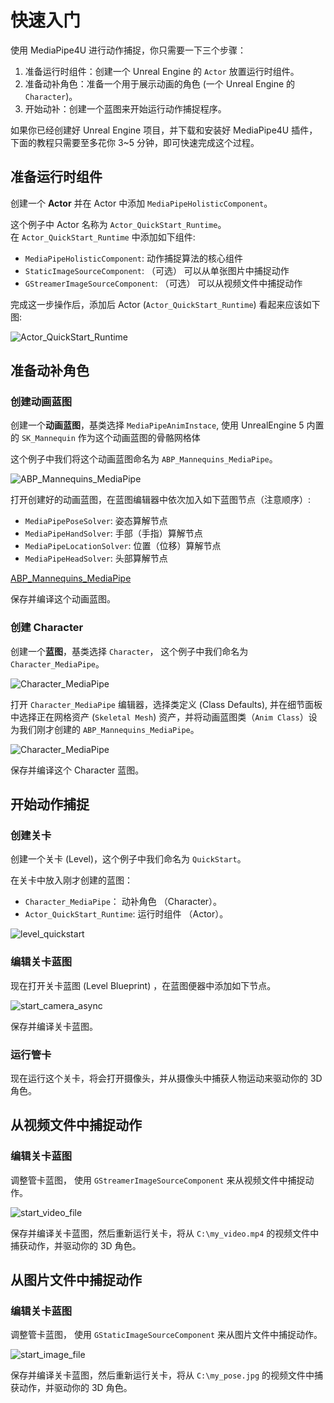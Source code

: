 # 快速入门

使用 MediaPipe4U 进行动作捕捉，你只需要一下三个步骤：

1. 准备运行时组件：创建一个 Unreal Engine 的 `Actor` 放置运行时组件。
2. 准备动补角色：准备一个用于展示动画的角色 (一个 Unreal Engine 的 `Character`)。
3. 开始动补：创建一个蓝图来开始运行动作捕捉程序。

如果你已经创建好 Unreal Engine 项目，并下载和安装好 MediaPipe4U 插件，下面的教程只需要至多花你 3~5 分钟，即可快速完成这个过程。


## 准备运行时组件

创建一个 **Actor** 并在 Actor 中添加 `MediaPipeHolisticComponent`。   

这个例子中 Actor 名称为 `Actor_QuickStart_Runtime`。   
在 `Actor_QuickStart_Runtime` 中添加如下组件:   

- `MediaPipeHolisticComponent`: 动作捕捉算法的核心组件
- `StaticImageSourceComponent`: （可选） 可以从单张图片中捕捉动作
- `GStreamerImageSourceComponent`: （可选） 可以从视频文件中捕捉动作

完成这一步操作后，添加后 Actor (`Actor_QuickStart_Runtime`) 看起来应该如下图:


![Actor_QuickStart_Runtime](./images/quick_start/prepare_runtime_actor.jpg "Actor_QuickStart_Runtime")


## 准备动补角色

### 创建动画蓝图

创建一个**动画蓝图**，基类选择 `MediaPipeAnimInstace`, 使用 UnrealEngine 5 内置的 `SK_Mannequin` 作为这个动画蓝图的骨骼网格体  

这个例子中我们将这个动画蓝图命名为 `ABP_Mannequins_MediaPipe`。

![ABP_Mannequins_MediaPipe](./images/quick_start/create_anim_blueprint.jpg "ABP_Mannequins_MediaPipe")

打开创建好的动画蓝图，在蓝图编辑器中依次加入如下蓝图节点（注意顺序）:

- `MediaPipePoseSolver`: 姿态算解节点
- `MediaPipeHandSolver`: 手部（手指）算解节点
- `MediaPipeLocationSolver`: 位置（位移）算解节点
- `MediaPipeHeadSolver`: 头部算解节点

[ABP_Mannequins_MediaPipe](./images/quick_start/anim_blueprint_graph.jpg "ABP_Mannequins_MediaPipe")

保存并编译这个动画蓝图。

### 创建 Character

创建一个**蓝图**，基类选择 `Character`， 这个例子中我们命名为 `Character_MediaPipe`。

![Character_MediaPipe](./images/quick_start/create_character.jpg "Character_MediaPipe")

打开 `Character_MediaPipe` 编辑器，选择类定义 (Class Defaults), 并在细节面板中选择正在网格资产 (`Skeletal Mesh`) 资产，并将动画蓝图类（`Anim Class`）设为我们刚才创建的 `ABP_Mannequins_MediaPipe`。

![Character_MediaPipe](./images/quick_start/character_details.jpg "Character_MediaPipe")

保存并编译这个 Character 蓝图。


## 开始动作捕捉

### 创建关卡

创建一个关卡 (Level)，这个例子中我们命名为 `QuickStart`。

在关卡中放入刚才创建的蓝图：

- `Character_MediaPipe`： 动补角色 （Character）。
- `Actor_QuickStart_Runtime`: 运行时组件 （Actor）。

![level_quickstart](./images/quick_start/level_quickstart.jpg "level_quickstart")

### 编辑关卡蓝图

现在打开关卡蓝图 (Level Blueprint) ，在蓝图便器中添加如下节点。

![start_camera_async](./images/quick_start/start_camera.jpg "start_camera_async")

保存并编译关卡蓝图。

### 运行管卡

现在运行这个关卡，将会打开摄像头，并从摄像头中捕获人物运动来驱动你的 3D 角色。


## 从视频文件中捕捉动作

### 编辑关卡蓝图

调整管卡蓝图， 使用 `GStreamerImageSourceComponent` 来从视频文件中捕捉动作。

![start_video_file](./images/quick_start/start_video_file.jpg "start_video_file")

保存并编译关卡蓝图，然后重新运行关卡，将从 `C:\my_video.mp4` 的视频文件中捕获动作，并驱动你的 3D 角色。


## 从图片文件中捕捉动作

### 编辑关卡蓝图

调整管卡蓝图， 使用 `GStaticImageSourceComponent` 来从图片文件中捕捉动作。

![start_image_file](./images/quick_start/start_image_file.jpg "start_image_file")

保存并编译关卡蓝图，然后重新运行关卡，将从 `C:\my_pose.jpg` 的视频文件中捕获动作，并驱动你的 3D 角色。